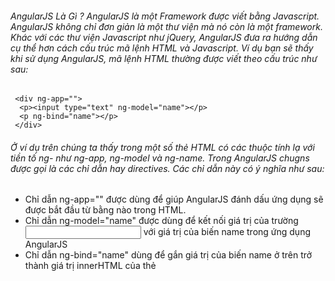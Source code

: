###### AngularJS Là Gì ? AngularJS là một Framework được viết bằng Javascript. AngularJS không chỉ đơn giản là một thư viện mà nó còn là một framework. Khác với các thư viện Javascript như jQuery, AngularJS đưa ra hướng dẫn cụ thể hơn cách cấu trúc mã lệnh HTML và Javascript. Ví dụ bạn sẽ thấy khi sử dụng AngularJS, mã lệnh HTML thường được viết theo cấu trúc như sau:

```
 <div ng-app="">
  <p><input type="text" ng-model="name"></p>
  <p ng-bind="name"></p>
 </div>
```
 ###### Ở ví dụ trên chúng ta thấy trong một số thẻ HTML có các thuộc tính lạ với tiền tố ng- như ng-app, ng-model và ng-name. Trong AngularJS chugns được gọi là các chỉ dẫn hay directives. Các chỉ dẫn này có ý nghĩa như sau:
* Chỉ dẫn ng-app="" được dùng để giúp AngularJS đánh dấu ứng dụng sẽ được bắt đầu từ bằng nào trong HTML.
* Chỉ dẫn ng-model="name" được dùng để kết nối giá trị của trường <input> với giá trị của biến name trong ứng dụng AngularJS
* Chỉ dẫn ng-bind="name" dùng để gắn giá trị của biến name ở trên trở thành giá trị innerHTML của thẻ
